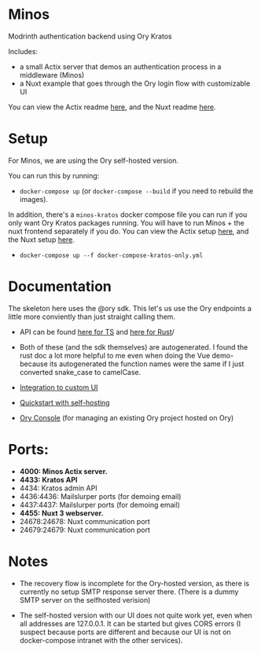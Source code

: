 # Minos
Modrinth authentication backend using Ory Kratos

Includes:
- a small Actix server that demos an authentication process in a middleware (Minos)
- a Nuxt example that goes through the Ory login flow with customizable UI

You can view the Actix readme [here](minos/README.md), and the Nuxt readme [here](nuxt-3-example/README.md).

# Setup



For Minos, we are using the Ory self-hosted version.

You can run this by running:

- `docker-compose up` (or `docker-compose --build` if you need to rebuild the images).

In addition, there's a `minos-kratos` docker compose file you can run if you only want Ory Kratos packages running. You will have to run Minos + the nuxt frontend separately if you do. You can view the Actix setup [here](minos/README.md), and the Nuxt setup [here](nuxt-3-example/README.md).

- `docker-compose up --f docker-compose-kratos-only.yml`


# Documentation

The skeleton here uses the @ory sdk. This let's us use the Ory endpoints a little more conviently than just straight calling them.
- API can be found [here for TS](https://github.com/ory/sdk/tree/master/clients/client/typescript) and [here for Rust](https://github.com/ory/sdk/blob/master/clients/client/rust/docs/FrontendApi.md#update_settings_flow)/
- Both of these (and the sdk themselves) are autogenerated. I found the rust doc a lot more helpful to me even when doing the Vue demo- because its autogenerated the function names were the same if I just converted snake_case to camelCase.

- [Integration to custom UI](https://www.ory.sh/docs/kratos/bring-your-own-ui/custom-ui-basic-integration)

- [Quickstart with self-hosting](https://www.ory.sh/docs/kratos/quickstart)

- [Ory Console](https://console.ory.sh/) (for managing an existing Ory project hosted on Ory)



# Ports:

- **4000: Minos Actix server.**
- **4433: Kratos API**
- 4434: Kratos admin API
- 4436:4436: Mailslurper ports (for demoing email)
- 4437:4437: Mailslurper ports (for demoing email)
- **4455: Nuxt 3 webserver.**
- 24678:24678: Nuxt communication port
- 24679:24679: Nuxt communication port


# Notes

- The recovery flow is incomplete for the Ory-hosted version, as there is currently no setup SMTP response server there. (There is a dummy SMTP server on the selfhosted verision)

- The self-hosted version with our UI does not quite work yet, even when all addresses are 127.0.0.1. It can be started but gives CORS errors (I suspect because ports are different and because our UI is not on docker-compose intranet with the other services).